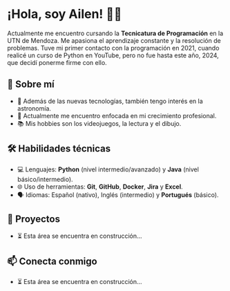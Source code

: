 # ¡Hola, soy Ailen! 👋🏻
Actualmente me encuentro cursando la **Tecnicatura de Programación** en la UTN de Mendoza. Me apasiona el aprendizaje constante y la resolución de problemas. Tuve mi primer contacto con la programación en 2021, cuando realicé un curso de Python en YouTube, pero no fue hasta este año, 2024, que decidí ponerme firme con ello.

## 🌺 Sobre mí
* 🚀 Además de las nuevas tecnologías, también tengo interés en la astronomía.
* 🌱 Actualmente me encuentro enfocada en mi crecimiento profesional.
* 📚 Mis hobbies son los videojuegos, la lectura y el dibujo.
  
## 🛠️ Habilidades técnicas
* 💻 Lenguajes: **Python** (nivel intermedio/avanzado) y **Java** (nivel básico/intermedio).
* 🌐 Uso de herramientas: **Git**, **GitHub**, **Docker**, **Jira** y **Excel**.
* 🗣️ Idiomas: Español (nativo), Inglés (intermedio) y **Portugués** (básico).

## 📁 Proyectos
* ⏳ Esta área se encuentra en construcción...

## 📫 Conecta conmigo
* ⏳ Esta área se encuentra en construcción...
